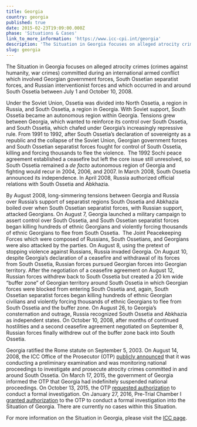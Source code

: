 ```yaml
---
title: Georgia
country: georgia
published: true
date: 2015-02-23T19:09:00.000Z
phase: 'Situations & Cases'
link_to_more_information: 'https://www.icc-cpi.int/georgia'
description: 'The Situation in Georgia focuses on alleged atrocity crimes (crimes against humanity, war crimes) committed during an international armed conflict which involved Georgian government forces, South Ossetian separatist forces, and Russian interventionist forces. Within the Situation in Georgia, there are no cases, but the OTP is currently conducting a formal investigation.'
slug: georgia
---
```



The Situation in Georgia focuses on alleged atrocity crimes (crimes against humanity, war crimes) committed during an international armed conflict which involved Georgian government forces, South Ossetian separatist forces, and Russian interventionist forces and which occurred in and around South Ossetia between July 1 and October 10, 2008.

Under the Soviet Union, Ossetia was divided into North Ossetia, a region in Russia, and South Ossetia, a region in Georgia. With Soviet support, South Ossetia became an autonomous region within Georgia. Tensions grew between Georgia, which wanted to reinforce its control over South Ossetia, and South Ossetia, which chafed under Georgia’s increasingly repressive rule. From 1991 to 1992, after South Ossetia’s declaration of sovereignty as a republic and the collapse of the Soviet Union, Georgian government forces and South Ossetian separatist forces fought for control of South Ossetia, killing and forcing thousands to flee the violence.  The 1992 Sochi peace agreement established a ceasefire but left the core issue still unresolved, so South Ossetia remained a *de facto* autonomous region of Georgia and fighting would recur in 2004, 2006, and 2007. In March 2008, South Ossetia announced its independence. In April 2008, Russia authorized official relations with South Ossetia and Abkhazia.

By August 2008, long-simmering tensions between Georgia and Russia over Russia’s support of separatist regions South Ossetia and Abkhazia boiled over when South Ossetian separatist forces, with Russian support, attacked Georgians. On August 7, Georgia launched a military campaign to assert control over South Ossetia, and South Ossetian separatist forces began killing hundreds of ethnic Georgians and violently forcing thousands of ethnic Georgians to flee from South Ossetia.  The Joint Peacekeeping Forces which were composed of Russians, South Ossetians, and Georgians were also attacked by the parties. On August 8, using the pretext of stopping violence against Russians, Russia invaded Georgia. On August 10, despite Georgia’s declaration of a ceasefire and withdrawal of its forces from South Ossetia, Russian forces pursued Georgian forces into Georgian territory. After the negotiation of a ceasefire agreement on August 12, Russian forces withdrew back to South Ossetia but created a 20 km wide “buffer zone” of Georgian territory around South Ossetia in which Georgian forces were blocked from entering South Ossetia and, again, South Ossetian separatist forces began killing hundreds of ethnic Georgian civilians and violently forcing thousands of ethnic Georgians to flee from South Ossetia and the buffer zone. On August 26, to Georgia’s consternation and outrage, Russia recognized South Ossetia and Abkhazia as independent states. On October 10, 2008, after months of continued hostilities and a second ceasefire agreement negotiated on September 8, Russian forces finally withdrew out of the buffer zone back into South Ossetia.

Georgia ratified the Rome statute on September 5, 2003. On August 14, 2008, the ICC Office of the Prosecutor (OTP) [publicly announced](https://www.icc-cpi.int/iccdocs/otp/OTP-PE-rep-2015-Eng.pdf) that it was conducting a preliminary examination and was monitoring national proceedings to investigate and prosecute atrocity crimes committed in and around South Ossetia. On March 17, 2015, the government of Georgia informed the OTP that Georgia had indefinitely suspended national proceedings. On October 13, 2015, the OTP [requested authorization](https://www.icc-cpi.int/Pages/item.aspx?name=pr1159) to conduct a formal investigation. On January 27, 2016, Pre-Trial Chamber I [granted authorization](https://www.icc-cpi.int/Pages/item.aspx?name=pr1183) to the OTP to conduct a formal investigation into the Situation of Georgia. There are currently no cases within this Situation.

For more information on the Situation in Georgia, please visit the [ICC page](https://www.icc-cpi.int/georgia).